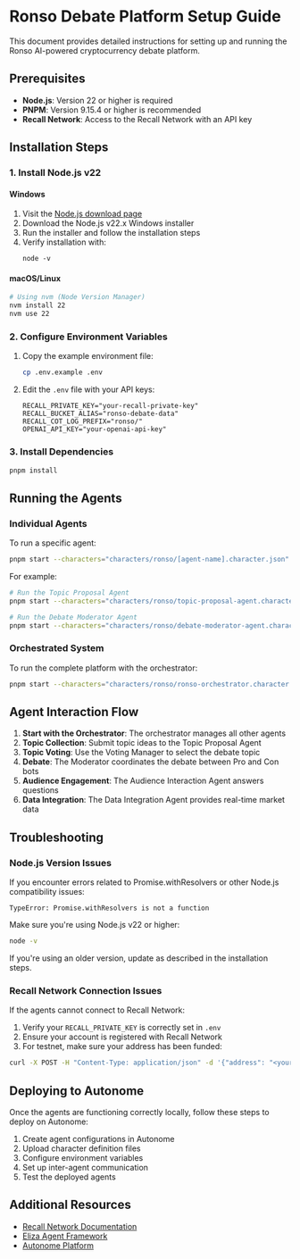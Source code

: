 # Ronso Debate Platform Setup Guide

This document provides detailed instructions for setting up and running the Ronso AI-powered cryptocurrency debate platform.

## Prerequisites

- **Node.js**: Version 22 or higher is required
- **PNPM**: Version 9.15.4 or higher is recommended
- **Recall Network**: Access to the Recall Network with an API key

## Installation Steps

### 1. Install Node.js v22

#### Windows

1. Visit the [Node.js download page](https://nodejs.org/en/download/)
2. Download the Node.js v22.x Windows installer
3. Run the installer and follow the installation steps
4. Verify installation with:
   ```
   node -v
   ```

#### macOS/Linux

```bash
# Using nvm (Node Version Manager)
nvm install 22
nvm use 22
```

### 2. Configure Environment Variables

1. Copy the example environment file:

   ```bash
   cp .env.example .env
   ```

2. Edit the `.env` file with your API keys:
   ```
   RECALL_PRIVATE_KEY="your-recall-private-key"
   RECALL_BUCKET_ALIAS="ronso-debate-data"
   RECALL_COT_LOG_PREFIX="ronso/"
   OPENAI_API_KEY="your-openai-api-key"
   ```

### 3. Install Dependencies

```bash
pnpm install
```

## Running the Agents

### Individual Agents

To run a specific agent:

```bash
pnpm start --characters="characters/ronso/[agent-name].character.json"
```

For example:

```bash
# Run the Topic Proposal Agent
pnpm start --characters="characters/ronso/topic-proposal-agent.character.json"

# Run the Debate Moderator Agent
pnpm start --characters="characters/ronso/debate-moderator-agent.character.json"
```

### Orchestrated System

To run the complete platform with the orchestrator:

```bash
pnpm start --characters="characters/ronso/ronso-orchestrator.character.json"
```

## Agent Interaction Flow

1. **Start with the Orchestrator**: The orchestrator manages all other agents
2. **Topic Collection**: Submit topic ideas to the Topic Proposal Agent
3. **Topic Voting**: Use the Voting Manager to select the debate topic
4. **Debate**: The Moderator coordinates the debate between Pro and Con bots
5. **Audience Engagement**: The Audience Interaction Agent answers questions
6. **Data Integration**: The Data Integration Agent provides real-time market data

## Troubleshooting

### Node.js Version Issues

If you encounter errors related to Promise.withResolvers or other Node.js compatibility issues:

```
TypeError: Promise.withResolvers is not a function
```

Make sure you're using Node.js v22 or higher:

```bash
node -v
```

If you're using an older version, update as described in the installation steps.

### Recall Network Connection Issues

If the agents cannot connect to Recall Network:

1. Verify your `RECALL_PRIVATE_KEY` is correctly set in `.env`
2. Ensure your account is registered with Recall Network
3. For testnet, make sure your address has been funded:

```bash
curl -X POST -H "Content-Type: application/json" -d '{"address": "<your-evm-public-address>"}' https://faucet.node-0.testnet.recall.network/register
```

## Deploying to Autonome

Once the agents are functioning correctly locally, follow these steps to deploy on Autonome:

1. Create agent configurations in Autonome
2. Upload character definition files
3. Configure environment variables
4. Set up inter-agent communication
5. Test the deployed agents

## Additional Resources

- [Recall Network Documentation](https://docs.recall.network/)
- [Eliza Agent Framework](https://github.com/elizaos/eliza)
- [Autonome Platform](https://autonome.ai/)
